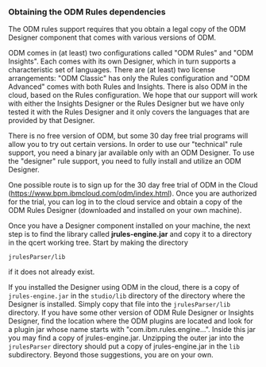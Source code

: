 ### Obtaining the ODM Rules dependencies

The ODM rules support requires that you obtain a legal copy of the ODM
Designer component that comes with various versions of ODM.

ODM comes in (at least) two configurations called "ODM Rules" and "ODM
Insights".  Each comes with its own Designer, which in turn supports a
characteristic set of languages.  There are (at least) two license
arrangements: "ODM Classic" has only the Rules configuration and "ODM
Advanced" comes with both Rules and Insights.  There is also ODM in
the cloud, based on the Rules configuration.  We hope that our support
will work with either the Insights Designer or the Rules Designer but
we have only tested it with the Rules Designer and it only covers the
languages that are provided by that Designer.

There is no free version of ODM, but some 30 day free trial programs
will allow you to try out certain versions.  In order to use our
"technical" rule support, you need a binary jar available only with an
ODM Designer.  To use the "designer" rule support, you need to fully
install and utilize an ODM Designer.

One possible route is to sign up for the 30 day free trial of ODM in
the Cloud (https://www.bpm.ibmcloud.com/odm/index.html).  Once you are
authorized for the trial, you can log in to the cloud service and
obtain a copy of the ODM Rules Designer (downloaded and installed on
your own machine).

Once you have a Designer component installed on your machine, the next
step is to find the library called **jrules-engine.jar** and copy it
to a directory in the qcert working tree.  Start by making the
directory

```
jrulesParser/lib
```

if it does not already exist.

If you installed the Designer using ODM in the cloud, there is a copy
of `jrules-engine.jar` in the `studio/lib` directory of the directory
where the Designer is installed.  Simply copy that file into the
`jrulesParser/lib` directory.  If you have some other version of ODM
Rule Designer or Insights Designer, find the location where the ODM
plugins are located and look for a plugin jar whose name starts with
"com.ibm.rules.engine...".  Inside this jar you may find a copy of
jrules-engine.jar.  Unzipping the outer jar into the `jrulesParser`
directory should put a copy of jrules-engine.jar in the `lib`
subdirectory.  Beyond those suggestions, you are on your own.


